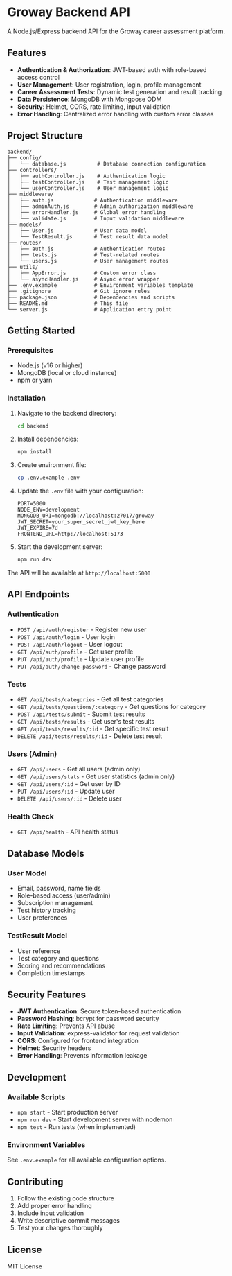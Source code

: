 # Groway Backend API

A Node.js/Express backend API for the Groway career assessment platform.

## Features

- **Authentication & Authorization**: JWT-based auth with role-based access control
- **User Management**: User registration, login, profile management
- **Career Assessment Tests**: Dynamic test generation and result tracking
- **Data Persistence**: MongoDB with Mongoose ODM
- **Security**: Helmet, CORS, rate limiting, input validation
- **Error Handling**: Centralized error handling with custom error classes

## Project Structure

```
backend/
├── config/
│   └── database.js          # Database connection configuration
├── controllers/
│   ├── authController.js    # Authentication logic
│   ├── testController.js    # Test management logic
│   └── userController.js    # User management logic
├── middleware/
│   ├── auth.js             # Authentication middleware
│   ├── adminAuth.js        # Admin authorization middleware
│   ├── errorHandler.js     # Global error handling
│   └── validate.js         # Input validation middleware
├── models/
│   ├── User.js             # User data model
│   └── TestResult.js       # Test result data model
├── routes/
│   ├── auth.js             # Authentication routes
│   ├── tests.js            # Test-related routes
│   └── users.js            # User management routes
├── utils/
│   ├── AppError.js         # Custom error class
│   └── asyncHandler.js     # Async error wrapper
├── .env.example            # Environment variables template
├── .gitignore              # Git ignore rules
├── package.json            # Dependencies and scripts
├── README.md               # This file
└── server.js               # Application entry point
```

## Getting Started

### Prerequisites

- Node.js (v16 or higher)
- MongoDB (local or cloud instance)
- npm or yarn

### Installation

1. Navigate to the backend directory:
   ```bash
   cd backend
   ```

2. Install dependencies:
   ```bash
   npm install
   ```

3. Create environment file:
   ```bash
   cp .env.example .env
   ```

4. Update the `.env` file with your configuration:
   ```env
   PORT=5000
   NODE_ENV=development
   MONGODB_URI=mongodb://localhost:27017/groway
   JWT_SECRET=your_super_secret_jwt_key_here
   JWT_EXPIRE=7d
   FRONTEND_URL=http://localhost:5173
   ```

5. Start the development server:
   ```bash
   npm run dev
   ```

The API will be available at `http://localhost:5000`

## API Endpoints

### Authentication
- `POST /api/auth/register` - Register new user
- `POST /api/auth/login` - User login
- `POST /api/auth/logout` - User logout
- `GET /api/auth/profile` - Get user profile
- `PUT /api/auth/profile` - Update user profile
- `PUT /api/auth/change-password` - Change password

### Tests
- `GET /api/tests/categories` - Get all test categories
- `GET /api/tests/questions/:category` - Get questions for category
- `POST /api/tests/submit` - Submit test results
- `GET /api/tests/results` - Get user's test results
- `GET /api/tests/results/:id` - Get specific test result
- `DELETE /api/tests/results/:id` - Delete test result

### Users (Admin)
- `GET /api/users` - Get all users (admin only)
- `GET /api/users/stats` - Get user statistics (admin only)
- `GET /api/users/:id` - Get user by ID
- `PUT /api/users/:id` - Update user
- `DELETE /api/users/:id` - Delete user

### Health Check
- `GET /api/health` - API health status

## Database Models

### User Model
- Email, password, name fields
- Role-based access (user/admin)
- Subscription management
- Test history tracking
- User preferences

### TestResult Model
- User reference
- Test category and questions
- Scoring and recommendations
- Completion timestamps

## Security Features

- **JWT Authentication**: Secure token-based authentication
- **Password Hashing**: bcrypt for password security
- **Rate Limiting**: Prevents API abuse
- **Input Validation**: express-validator for request validation
- **CORS**: Configured for frontend integration
- **Helmet**: Security headers
- **Error Handling**: Prevents information leakage

## Development

### Available Scripts

- `npm start` - Start production server
- `npm run dev` - Start development server with nodemon
- `npm test` - Run tests (when implemented)

### Environment Variables

See `.env.example` for all available configuration options.

## Contributing

1. Follow the existing code structure
2. Add proper error handling
3. Include input validation
4. Write descriptive commit messages
5. Test your changes thoroughly

## License

MIT License
